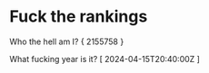 # Fuck the rankings

Who the hell am I?
{ 2155758 }

What fucking year is it?
[ 2024-04-15T20:40:00Z ]
